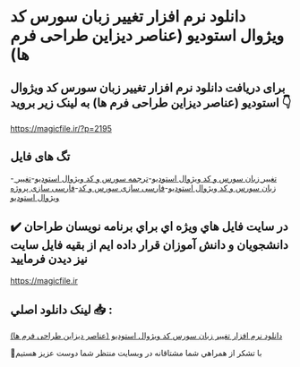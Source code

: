 # دانلود نرم افزار تغییر زبان سورس کد ویژوال استودیو (عناصر دیزاین طراحی فرم ها)

## برای دریافت دانلود نرم افزار تغییر زبان سورس کد ویژوال استودیو (عناصر دیزاین طراحی فرم ها) به لینک زیر بروید 👇

https://magicfile.ir/?p=2195

## تگ های فایل

-[ تغییر زبان سورس و کد ویژوال استودیو](https://magicfile.ir/product/%d9%86%d8%b1%d9%85-%d8%a7%d9%81%d8%b2%d8%a7%d8%b1-%d8%aa%d8%ba%db%8c%db%8c%d8%b1-%d8%b2%d8%a8%d8%a7%d9%86-%d8%b3%d9%88%d8%b1%d8%b3-%d9%88-%da%a9%d8%af-%d9%88%db%8c%da%98%d9%88%d8%a7%d9%84-%d8%a7%d8%b3%d8%aa%d9%88%d8%af%db%8c%d9%88/)-[ترجمه سورس و کد ویژوال استودیو](https://magicfile.ir/product/%d9%86%d8%b1%d9%85-%d8%a7%d9%81%d8%b2%d8%a7%d8%b1-%d8%aa%d8%ba%db%8c%db%8c%d8%b1-%d8%b2%d8%a8%d8%a7%d9%86-%d8%b3%d9%88%d8%b1%d8%b3-%d9%88-%da%a9%d8%af-%d9%88%db%8c%da%98%d9%88%d8%a7%d9%84-%d8%a7%d8%b3%d8%aa%d9%88%d8%af%db%8c%d9%88/)-[تغییر زبان سورس و کد ویژوال استودیو](https://magicfile.ir/product/%d9%86%d8%b1%d9%85-%d8%a7%d9%81%d8%b2%d8%a7%d8%b1-%d8%aa%d8%ba%db%8c%db%8c%d8%b1-%d8%b2%d8%a8%d8%a7%d9%86-%d8%b3%d9%88%d8%b1%d8%b3-%d9%88-%da%a9%d8%af-%d9%88%db%8c%da%98%d9%88%d8%a7%d9%84-%d8%a7%d8%b3%d8%aa%d9%88%d8%af%db%8c%d9%88/)-[فارسی سازی سورس و کد](https://magicfile.ir/product/%d9%86%d8%b1%d9%85-%d8%a7%d9%81%d8%b2%d8%a7%d8%b1-%d8%aa%d8%ba%db%8c%db%8c%d8%b1-%d8%b2%d8%a8%d8%a7%d9%86-%d8%b3%d9%88%d8%b1%d8%b3-%d9%88-%da%a9%d8%af-%d9%88%db%8c%da%98%d9%88%d8%a7%d9%84-%d8%a7%d8%b3%d8%aa%d9%88%d8%af%db%8c%d9%88/)-[فارسی سازی پروژه ویژوال استودیو](https://magicfile.ir/product/%d9%86%d8%b1%d9%85-%d8%a7%d9%81%d8%b2%d8%a7%d8%b1-%d8%aa%d8%ba%db%8c%db%8c%d8%b1-%d8%b2%d8%a8%d8%a7%d9%86-%d8%b3%d9%88%d8%b1%d8%b3-%d9%88-%da%a9%d8%af-%d9%88%db%8c%da%98%d9%88%d8%a7%d9%84-%d8%a7%d8%b3%d8%aa%d9%88%d8%af%db%8c%d9%88/)

## ✔️ در سايت فايل هاي ويژه اي براي برنامه نويسان طراحان دانشجويان و دانش آموزان قرار داده ايم از بقيه فايل سايت نيز ديدن فرماييد

https://magicfile.ir


## لينک دانلود اصلي 📥 :

[دانلود نرم افزار تغییر زبان سورس کد ویژوال استودیو (عناصر دیزاین طراحی فرم ها)](https://magicfile.ir/product/%d9%86%d8%b1%d9%85-%d8%a7%d9%81%d8%b2%d8%a7%d8%b1-%d8%aa%d8%ba%db%8c%db%8c%d8%b1-%d8%b2%d8%a8%d8%a7%d9%86-%d8%b3%d9%88%d8%b1%d8%b3-%d9%88-%da%a9%d8%af-%d9%88%db%8c%da%98%d9%88%d8%a7%d9%84-%d8%a7%d8%b3%d8%aa%d9%88%d8%af%db%8c%d9%88/) 


🙏با تشکر از همراهي شما مشتاقانه در وبسایت منتظر شما دوست عزیز هستیم

